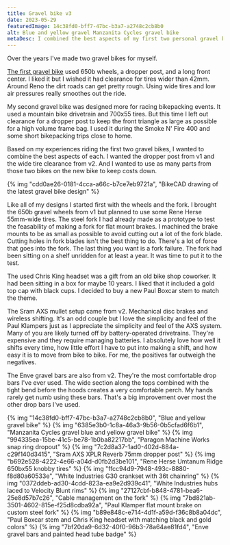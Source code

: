 ```yaml
---
title: Gravel bike v3
date: 2023-05-29
featuredImage: 14c38fd0-bff7-47bc-b3a7-a2748c2cb8b0
alt: Blue and yellow gravel Manzanita Cycles gravel bike
metaDesc: I combined the best aspects of my first two personal gravel bikes to make version three.
---
```


Over the years I've made two gravel bikes for myself. 

[The first gravel bike](/blog/sierra-gravel-explorer) used 650b wheels, a dropper post, and a long front center. I liked it but I wished it had clearance for tires wider than 42mm. Around Reno the dirt roads can get pretty rough. Using wide tires and low air pressures really smoothes out the ride.

My second gravel bike was designed more for racing bikepacking events. It used a mountain bike drivetrain and 700x55 tires. But this time I left out clearance for a dropper post to keep the front triangle as large as possible for a high volume frame bag. I used it during the Smoke N' Fire 400 and some short bikepacking trips close to home.

Based on my experiences riding the first two gravel bikes, I wanted to combine the best aspects of each. I wanted the dropper post from v1 and the wide tire clearance from v2. And I wanted to use as many parts from those two bikes on the new bike to keep costs down.

{% img "cdd0ae26-0181-4cca-a66c-b7ce7eb9721a", "BikeCAD drawing of the latest gravel bike design" %}

Like all of my designs I started first with the wheels and the fork. I brought the 650b gravel wheels from v1 but planned to use some Rene Herse 55mm-wide tires. The steel fork I had already made as a prototype to test the feasability of making a fork for flat mount brakes. I machined the brake mounts to be as small as possible to avoid cutting out a lot of the fork blade. Cutting holes in fork blades isn't the best thing to do. There's a lot of force that goes into the fork. The last thing you want is a fork failure. The fork had been sitting on a shelf unridden for at least a year. It was time to put it to the test.

The used Chris King headset was a gift from an old bike shop coworker. It had been sitting in a box for maybe 10 years. I liked that it included a gold top cap with black cups. I decided to buy a new Paul Boxcar stem to match the theme.

The Sram AXS mullet setup came from v2. Mechanical disc brakes and wireless shifting. It's an odd couple but I love the simplicity and feel of the Paul Klampers just as I appreciate the simplicity and feel of the AXS system. Many of you are likely turned off by battery-operated drivetrains. They're expensive and they require managing batteries. I absolutely love how well it shifts every time, how little effort I have to put into making a shift, and how easy it is to move from bike to bike. For me, the positives far outweigh the negatives.

The Enve gravel bars are also from v2. They're the most comfortable drop bars I've ever used. The wide section along the tops combined with the tight bend before the hoods creates a very comfortable perch. My hands rarely get numb using these bars. That's a big improvement over most the other drop bars I've used.

{% img "14c38fd0-bff7-47bc-b3a7-a2748c2cb8b0", "Blue and yellow gravel bike" %}
{% img "6385e3b0-1c8a-46a3-9b56-0b5cfad6f6b1", "Manzanita Cycles gravel blue and yellow gravel bike" %}
{% img "994335ea-15be-41c5-be78-1b0ba82217bb", "Paragon Machine Works snap ring dropout" %}
{% img "7c2d8a37-1ad0-402d-884a-c29f140d3415", "Sram AXS XPLR Reverb 75mm dropper post" %}
{% img "b692e528-4222-4e66-a04d-d0fb2d3be101", "Rene Herse Umtanum Ridge 650bx55 knobby tires" %}
{% img "ffcc94d9-7948-493c-8880-f8d80a60533e", "White Industries G30 crankset with 36t chainring" %}
{% img "0372ddeb-ad30-4cdd-823a-ea9e2d939c41", "White Industries hubs laced to Velocity Blunt rims" %}
{% img "27127cbf-b848-4781-bea6-25e8d57b7c26", "Cable management on the fork" %}
{% img "7bd821ab-3501-4602-815e-f25d8cdba92a", "Paul Klamper flat mount brake on custom steel fork" %}
{% img "b89e848c-e714-4d1f-a59d-f36c8b8a04dc", "Paul Boxcar stem and Chris King headset with matching black and gold colors" %}
{% img "7bf20da9-6d32-40f0-96b3-78a64ae81fd4", "Enve gravel bars and painted head tube badge" %}


